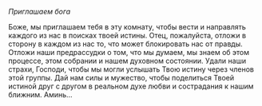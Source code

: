 *Приглашаем бога*

Боже, мы приглашаем тебя в эту комнату, чтобы вести и направлять каждого из нас в поисках твоей истины. Отец, пожалуйста, отложи в сторону в каждом из нас то, что может блокировать нас от правды. Отложи наши предрассудки о том, что мы думаем, мы знаем об этом процессе, этом собрании и нашем духовном состоянии. Удали наши страхи, Господи, чтобы мы могли услышать Твою истину через членов этой группы. Дай нам силы и мужество, чтобы поделиться Твоей истиной друг с другом в реальном духе любви и сострадания к нашим ближним. Аминь…
